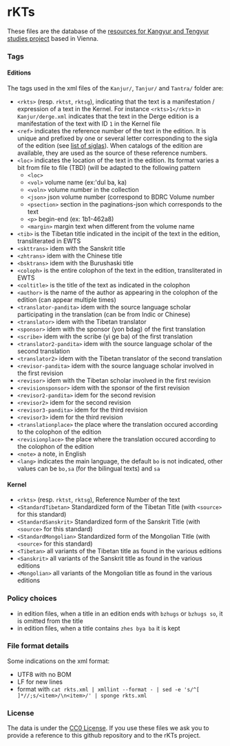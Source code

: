 # rKTs

These files are the database of the [resources for Kangyur and Tengyur studies project](https://www.istb.univie.ac.at/kanjur/rktsneu/sub/index.php) based in Vienna.

### Tags

#### Editions

The tags used in the xml files of the `Kanjur/`, `Tanjur/` and `Tantra/` folder are:

- `<rkts>` (resp. `rktst`, `rktsg`), indicating that the text is a manifestation / expression of a text in the Kernel. For instance `<rkts>1</rkts>` in `Kanjur/derge.xml` indicates that the text in the Derge edition is a manifestation of the text with ID `1` in the Kernel file
- `<ref>` indicates the reference number of the text in the edition. It is unique and prefixed by one or several letter corresponding to the sigla of the edition (see [list of siglas](https://www.istb.univie.ac.at/kanjur/rktsneu/sigla/)). When catalogs of the edition are available, they are used as the source of these reference numbers.
- `<loc>` indicates the location of the text in the edition. Its format varies a bit from file to file (TBD)
 (will be adapted to the following pattern 
   * `<loc>`
   * `<vol>` volume name (ex:'dul ba, ka)
   * `<voln>` volume number in the collection 
   * `<json>` json volume number (correspond to BDRC Volume number
   * `<psection>` section in the paginations-json which corresponds to the text
   * `<p>` begin-end (ex: 1b1-462a8)
   * `<margin>` margin text when different from the volume name
- `<tib>` is the Tibetan title indicated in the incipit of the text in the edition, transliterated in EWTS
- `<skttrans>` idem with the Sanskrit title
- `<zhtrans>` idem with the Chinese title
- `<bsktrans>` idem with the Burushaski title
- `<coloph>` is the entire colophon of the text in the edition, transliterated in EWTS
- `<coltitle>` is the title of the text as indicated in the colophon
- `<author>` is the name of the author as appearing in the colophon of the edition (can appear multiple times)
- `<translator-pandita>` idem with the source language scholar participating in the translation (can be from Indic or Chinese)
- `<translator>` idem with the Tibetan translator
- `<sponsor>` idem with the sponsor (yon bdag) of the first translation
- `<scribe>` idem with the scribe (yi ge ba) of the first translation
- `<translator2-pandita>` idem with the source language scholar of the second translation
- `<translator2>` idem with the Tibetan translator of the second translation
- `<revisor-pandita>` idem with the source language scholar involved in the first revision
- `<revisor>` idem with the Tibetan scholar involved in the first revision
- `<revisionsponsor>` idem with the sponsor of the first revision
- `<revisor2-pandita>` idem for the second revision
- `<revisor2>` idem for the second revision
- `<revisor3-pandita>` idem for the third revision
- `<revisor3>` idem for the third revision
- `<translationplace>` the place where the translation occured according to the colophon of the edition
- `<revisionplace>` the place where the translation occured according to the colophon of the edition
- `<note>` a note, in English
- `<lang>` indicates the main language, the default `bo` is not indicated, other values can be `bo,sa` (for the bilingual texts) and `sa`

#### Kernel

- `<rkts>` (resp. `rktst`, `rktsg`), Reference Number of the text
- `<StandardTibetan>` Standardized form of the Tibetan Title (with `<source>` for this standard)
- `<StandardSanskrit>` Standardized form of the Sanskrit Title (with `<source>` for this standard)
- `<StandardMongolian>` Standardized form of the Mongolian Title (with `<source>` for this standard)
- `<Tibetan>` all variants of the Tibetan title as found in the various editions
- `<Sanskrit>` all variants of the Sanskrit title as found in the various editions
- `<Mongolian>` all variants of the Mongolian title as found in the various editions


### Policy choices

- in edition files, when a title in an edition ends with `bzhugs` or `bzhugs so`, it is omitted from the title
- in edition files, when a title contains `zhes bya ba` it is kept

### File format details

Some indications on the xml format:
- UTF8 with no BOM
- LF for new lines
- format with `cat rkts.xml | xmllint --format - | sed -e 's/^[ ]*//;s/<item>/\n<item>/' | sponge rkts.xml`

### License

The data is under the [CC0 License](https://creativecommons.org/publicdomain/zero/1.0/). If you use these files we ask you to provide a reference to this github repository and to the rKTs project.
